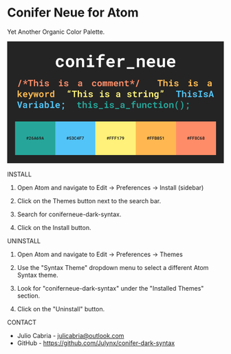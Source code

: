 # Conifer Neue for Atom
Yet Another Organic Color Palette.

![alt text](conifer_neue.png)

INSTALL

1. Open Atom and navigate to Edit -> Preferences -> Install (sidebar)

2. Click on the Themes button next to the search bar.
  
3. Search for coniferneue-dark-syntax.
  
4. Click on the Install button.
  
UNINSTALL

1. Open Atom and navigate to Edit -> Preferences -> Themes

2. Use the "Syntax Theme" dropdown menu to select a different Atom Syntax theme.

3. Look for "coniferneue-dark-syntax" under the "Installed Themes" section.

4. Click on the "Uninstall" button.
  
CONTACT
  
 - Julio Cabria - julicabria@outlook.com
 - GitHub - https://github.com/Julynx/conifer-dark-syntax

